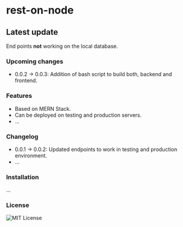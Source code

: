 # rest-on-node

## Latest update
End points **not** working on the local database.

### Upcoming changes
- 0.0.2 -> 0.0.3: Addition of bash script to build both, backend and frontend. 

### Features
- Based on MERN Stack.
- Can be deployed on testing and production servers.
- ...

### Changelog

- 0.0.1 -> 0.0.2: Updated endpoints to work in testing and production environment.
- ...

### Installation
...

### License
![MIT License](https://upload.wikimedia.org/wikipedia/commons/thumb/0/0b/License_icon-mit-2.svg/256px-License_icon-mit-2.svg.png)
